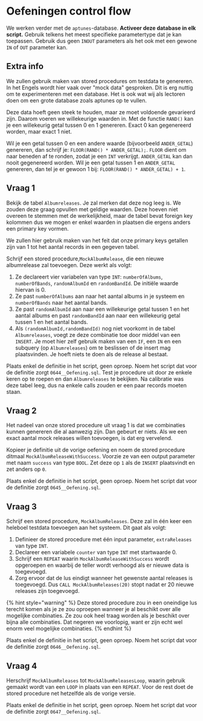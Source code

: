 # Oefeningen control flow

We werken verder met de `aptunes`-database. **Activeer deze database in elk script.** Gebruik telkens het meest specifieke parametertype dat je kan toepassen. Gebruik dus geen `INOUT` parameters als het ook met een gewone `IN` of `OUT` parameter kan.

## Extra info

We zullen gebruik maken van stored procedures om testdata te genereren. In het Engels wordt hier vaak over "mock data" gesproken. Dit is erg nuttig om te experimenteren met een database. Het is ook wat wij als lectoren doen om een grote database zoals aptunes op te vullen.

Deze data hoeft geen steek te houden, maar ze moet voldoende gevarieerd zijn. Daarom voeren we willekeurige waarden in. Met de functie `RAND()` kan je een willekeurig getal tussen 0 en 1 genereren. Exact 0 kan gegenereerd worden, maar exact 1 niet.

Wil je een getal tussen 0 en een andere waarde (bijvoorbeeld `ANDER_GETAL`) genereren, dan schrijf je: `FLOOR(RAND() * ANDER_GETAL);`. `FLOOR` dient om naar beneden af te ronden, zodat je een `INT` verkrijgt. `ANDER_GETAL` kan dan nooit gegenereerd worden. Wil je een getal tussen 1 en `ANDER_GETAL` genereren, dan tel je er gewoon 1 bij: `FLOOR(RAND() * ANDER_GETAL) + 1`.

## Vraag 1

Bekijk de tabel `Albumreleases`. Je zal merken dat deze nog leeg is. We zouden deze graag opvullen met geldige waarden. Deze hoeven niet overeen te stemmen met de werkelijkheid, maar de tabel bevat foreign key kolommen dus we mogen er enkel waarden in plaatsen die ergens anders een primary key vormen.

We zullen hier gebruik maken van het feit dat onze primary keys getallen zijn van 1 tot het aantal records in een gegeven tabel.

Schrijf een stored procedure,`MockAlbumRelease`, die een nieuwe albumrelease zal toevoegen. Deze werkt als volgt:

1. Ze declareert vier variabelen van type `INT`: `numberOfAlbums`, `numberOfBands`, `randomAlbumId` en `randomBandId`. De initiële waarde hiervan is 0.
2. Ze past `numberOfAlbums` aan naar het aantal albums in je systeem en `numberOfBands` naar het aantal bands.
3. Ze past `randomAlbumId` aan naar een willekeurige getal tussen 1 en het aantal albums en past `randomBandId` aan naar een willekeurig getal tussen 1 en het aantal bands.
4. Als `(randomAlbumId,randomBandId)` nog niet voorkomt in de tabel `Albumreleases`, voegt ze deze combinatie toe door middel van een `INSERT`. Je moet hier zelf gebruik maken van een `IF`, een `IN` en een subquery (op `Albumreleases`) om te beslissen of de insert mag plaatsvinden. Je hoeft niets te doen als de release al bestaat.

Plaats enkel de definitie in het script, geen oproep. Noem het script dat voor de definitie zorgt `0644__Oefening.sql`. Test je procedure uit door ze enkele keren op te roepen en dan `Albumreleases` te bekijken. Na calibratie was deze tabel leeg, dus na enkele calls zouden er een paar records moeten staan.

## Vraag 2

Het nadeel van onze stored procedure uit vraag 1 is dat we combinaties kunnen genereren die al aanwezig zijn. Dan gebeurt er niets. Als we een exact aantal mock releases willen toevoegen, is dat erg vervelend.

Kopieer je definitie uit de vorige oefening en noem de stored procedure ditmaal `MockAlbumReleaseWithSuccess`. Voorzie ze van een output parameter met naam `success` van type `BOOL`. Zet deze op `1` als de `INSERT` plaatsvindt en zet anders op `0`.

Plaats enkel de definitie in het script, geen oproep. Noem het script dat voor de definitie zorgt `0645__Oefening.sql`.

## Vraag 3

Schrijf een stored procedure, `MockAlbumReleases`. Deze zal in één keer een heleboel testdata toevoegen aan het systeem. Dit gaat als volgt:

1. Definieer de stored procedure met één input parameter, `extraReleases` van type `INT`.
2. Declareer een variabele `counter` van type `INT` met startwaarde 0.
3. Schrijf een `REPEAT` waarin `MockAlbumReleaseWithSuccess` wordt opgeroepen en waarbij de teller wordt verhoogd als er nieuwe data is toegevoegd.
4. Zorg ervoor dat de lus eindigt wanneer het gewenste aantal releases is toegevoegd. Dus `CALL MockAlbumReleases(20)` stopt nadat er 20 nieuwe releases zijn toegevoegd.

{% hint style="warning" %}
Deze stored procedure zou in een oneindige lus terecht komen als je ze zou oproepen wanneer je al beschikt over alle mogelijke combinaties. Ze zou ook heel traag worden als je beschikt over bijna alle combinaties. Dat negeren we voorlopig, want er zijn echt wel enorm veel mogelijke combinaties.
{% endhint %}

Plaats enkel de definitie in het script, geen oproep. Noem het script dat voor de definitie zorgt `0646__Oefening.sql`.

## Vraag 4

Herschrijf `MockAlbumReleases` tot `MockAlbumReleasesLoop`, waarin gebruik gemaakt wordt van een `LOOP` in plaats van een `REPEAT`. Voor de rest doet de stored procedure net hetzelfde als de vorige versie.

Plaats enkel de definitie in het script, geen oproep. Noem het script dat voor de definitie zorgt `0647__Oefening.sql`.
